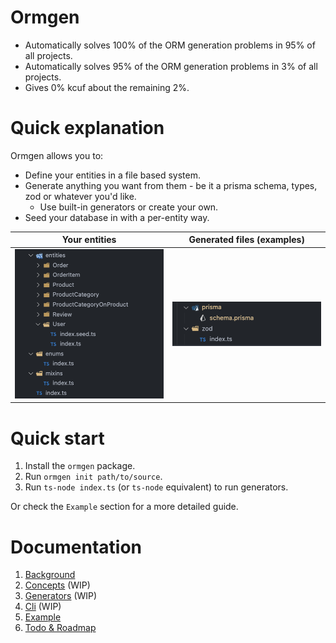 # Ormgen

-   Automatically solves 100% of the ORM generation problems in 95% of all projects.
-   Automatically solves 95% of the ORM generation problems in 3% of all projects.
-   Gives 0% kcuf about the remaining 2%.

# Quick explanation

Ormgen allows you to:

-   Define your entities in a file based system.
-   Generate anything you want from them - be it a prisma schema, types, zod or whatever you'd like.
    -   Use built-in generators or create your own.
-   Seed your database in with a per-entity way.

|       Your entities        | Generated files (examples)  |
| :------------------------: | :-------------------------: |
| ![](docs/images/input.png) | ![](docs/images/output.png) |

# Quick start

1. Install the `ormgen` package.
2. Run `ormgen init path/to/source`.
3. Run `ts-node index.ts` (or `ts-node` equivalent) to run generators.

Or check the `Example` section for a more detailed guide.

# Documentation

1. [Background](docs/1.BACKGROUND/INDEX.md)
1. [Concepts](docs/2.CONCEPTS/INDEX.md) (WIP)
1. [Generators](docs/3.GENERATORS/INDEX.md) (WIP)
1. [Cli](docs/4.CLI/INDEX.md) (WIP)
1. [Example](docs/98.EXAMPLE/INDEX.md)
1. [Todo & Roadmap](docs/99.ROADMAP/INDEX.md)
